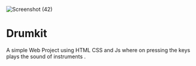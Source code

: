 ![Screenshot (42)](https://user-images.githubusercontent.com/70432554/150824715-c700302b-f093-47e0-8a7a-298356160983.png)
# Drumkit

A simple Web Project using HTML CSS and Js where on pressing the keys plays the sound of instruments .



